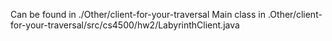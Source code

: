 Can be found in ./Other/client-for-your-traversal
Main class in .Other/client-for-your-traversal/src/cs4500/hw2/LabyrinthClient.java
